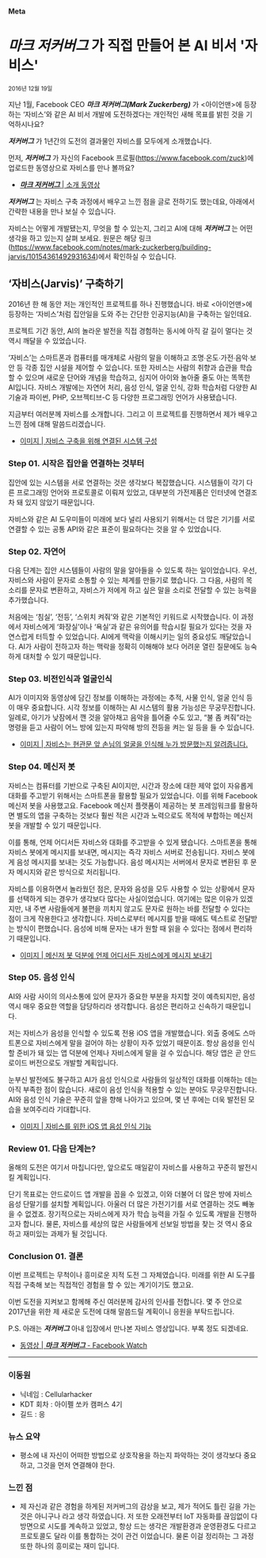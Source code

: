 #### Meta

# **_마크 저커버그_** 가 직접 만들어 본 AI 비서 '자비스'

<small>2016년 12월 19일</small>


지난 1월, Facebook CEO **_마크 저커버그(Mark Zuckerberg)_** 가 <아이언맨>에 등장하는 ‘자비스’와 같은 AI 비서 개발에 도전하겠다는 개인적인 새해 목표를 밝힌 것을 기억하시나요?


**_저커버그_** 가 1년간의 도전의 결과물인 자비스를 모두에게 소개했습니다.


먼저, **_저커버그_** 가 자신의 Facebook 프로필(<https://www.facebook.com/zuck>)에 업로드한 동영상으로 자비스를 만나 볼까요?
- [**_마크 저커버그_** | 소개 동영상](https://www.facebook.com/4/videos/10103351034741311/)

**_저커버그_** 는 자비스 구축 과정에서 배우고 느낀 점을 글로 전하기도 했는데요, 아래에서 간략한 내용을 만나 보실 수 있습니다.


자비스는 어떻게 개발됐는지, 무엇을 할 수 있는지, 그리고 AI에 대해 **_저커버그_** 는 어떤 생각을 하고 있는지 살펴 보세요. 원문은 해당 링크(<https://www.facebook.com/notes/mark-zuckerberg/building-jarvis/10154361492931634>)에서 확인하실 수 있습니다.


## ‘자비스(Jarvis)’ 구축하기

2016년 한 해 동안 저는 개인적인 프로젝트를 하나 진행했습니다. 바로 <아이언맨>에 등장하는 ‘자비스’처럼 집안일을 도와 주는 간단한 인공지능(AI)을 구축하는 일인데요.

프로젝트 기간 동안, AI의 놀라운 발전을 직접 경험하는 동시에 아직 갈 길이 멀다는 것 역시 깨달을 수 있었습니다.

‘자비스’는 스마트폰과 컴퓨터를 매개체로 사람의 말을 이해하고 조명∙온도∙가전∙음악∙보안 등 각종 집안 시설을 제어할 수 있습니다. 또한 자비스는 사람의 취향과 습관을 학습할 수 있으며 새로운 단어와 개념을 학습하고, 심지어 아이와 놀아줄 줄도 아는 똑똑한 AI입니다. 자비스 개발에는 자연어 처리, 음성 인식, 얼굴 인식, 강화 학습처럼 다양한 AI 기술과 파이썬, PHP, 오브젝티브-C 등 다양한 프로그래밍 언어가 사용됐습니다.

지금부터 여러분께 자비스를 소개합니다. 그리고 이 프로젝트를 진행하면서 제가 배우고 느낀 점에 대해 말씀드리겠습니다.

- [이미지 | 자비스 구축을 위해 연결된 시스템 구성](https://scontent-hkg3-1.xx.fbcdn.net/v/t31.0-8/p720x720/15419743_10103347287954901_2744013366467623932_o.jpg?oh=8060e1ce7fd886f87aea7df31b749bdb&oe=58E915AF)

### Step 01. 시작은 집안을 연결하는 것부터
집안에 있는 시스템을 서로 연결하는 것은 생각보다 복잡했습니다. 시스템들이 각기 다른 프로그래밍 언어와 프로토콜로 이뤄져 있었고, 대부분의 가전제품은 인터넷에 연결조차 돼 있지 않았기 때문입니다.


자비스와 같은 AI 도우미들이 미래에 보다 널리 사용되기 위해서는 더 많은 기기를 서로 연결할 수 있는 공통 API와 같은 표준이 필요하다는 것을 알 수 있었습니다.


### Step 02. 자연어
다음 단계는 집안 시스템들이 사람의 말을 알아들을 수 있도록 하는 일이었습니다. 우선, 자비스와 사람이 문자로 소통할 수 있는 체계를 만들기로 했습니다. 그 다음, 사람의 목소리를 문자로 변환하고, 자비스가 저에게 하고 싶은 말을 소리로 전달할 수 있는 능력을 추가했습니다.


처음에는 ‘침실’, ‘전등’, ‘스위치 켜줘’와 같은 기본적인 키워드로 시작했습니다. 이 과정에서 자비스에게 ‘화장실’이나 ‘욕실’과 같은 유의어를 학습시킬 필요가 있다는 것을 자연스럽게 터득할 수 있었습니다. AI에게 맥락을 이해시키는 일의 중요성도 깨달았습니다. AI가 사람이 전하고자 하는 맥락을 정확히 이해해야 보다 어려운 열린 질문에도 능숙하게 대처할 수 있기 때문입니다.


### Step 03. 비전인식과 얼굴인식
AI가 이미지와 동영상에 담긴 정보를 이해하는 과정에는 추적, 사물 인식, 얼굴 인식 등이 매우 중요합니다. 시각 정보를 이해하는 AI 시스템의 활용 가능성은 무궁무진합니다. 일례로, 아기가 낮잠에서 깬 것을 알아채고 음악을 틀어줄 수도 있고, “불 좀 켜줘”라는 명령을 듣고 사람이 어느 방에 있는지 파악해 방의 전등을 켜는 일 등을 들 수 있습니다.


- [이미지 | 자비스는 현관문 앞 손님의 얼굴을 인식해 누가 방문했는지 알려줍니다.](https://scontent-hkg3-1.xx.fbcdn.net/v/t31.0-8/15591179_10103347986300411_2605551985241785524_o.jpg?oh=86ff853df599067c736b7e3ac35c4b21&oe=58FC8E7B)


### Step 04. 메신저 봇
자비스는 컴퓨터를 기반으로 구축된 AI이지만, 시간과 장소에 대한 제약 없이 자유롭게 대화를 주고받기 위해서는 스마트폰을 활용할 필요가 있었습니다. 이를 위해 Facebook 메신저 봇을 사용했고요. Facebook 메신저 플랫폼이 제공하는 봇 프레임워크를 활용하면 별도의 앱을 구축하는 것보다 훨씬 적은 시간과 노력으로도 목적에 부합하는 메신저 봇을 개발할 수 있기 때문입니다.


이를 통해, 언제 어디서든 자비스와 대화를 주고받을 수 있게 됐습니다. 스마트폰을 통해 자비스 봇에게 메시지를 보내면, 메시지는 즉각 자비스 서버로 전송됩니다. 자비스 봇에게 음성 메시지를 보내는 것도 가능합니다. 음성 메시지는 서버에서 문자로 변환된 후 문자 메시지와 같은 방식으로 처리됩니다.


자비스를 이용하면서 놀라웠던 점은, 문자와 음성을 모두 사용할 수 있는 상황에서 문자를 선택하게 되는 경우가 생각보다 많다는 사실이었습니다. 여기에는 많은 이유가 있겠지만, 내 주변 사람들에게 불편을 끼치지 않고도 문자로 원하는 바를 전달할 수 있다는 점이 크게 작용한다고 생각합니다. 자비스로부터 메시지를 받을 때에도 텍스트로 전달받는 방식이 편했습니다. 음성에 비해 문자는 내가 원할 때 읽을 수 있다는 점에서 편리하기 때문입니다.


- [이미지 | 메신저 봇 덕분에 언제 어디서든 자비스에게 메시지 보내기](https://scontent-hkg3-1.xx.fbcdn.net/v/t31.0-8/15577989_10103347985661691_4152643580570731663_o.jpg?oh=a52bb26dfbcb7e130a4e1e6f10271dda&oe=58AF99C3)


### Step 05. 음성 인식
AI와 사람 사이의 의사소통에 있어 문자가 중요한 부분을 차지할 것이 예측되지만, 음성 역시 매우 중요한 역할을 담당하리라 생각합니다. 음성은 편리하고 신속하기 때문입니다.


저는 자비스가 음성을 인식할 수 있도록 전용 iOS 앱을 개발했습니다. 외출 중에도 스마트폰으로 자비스에게 말을 걸어야 하는 상황이 자주 있었기 때문이죠. 항상 음성을 인식할 준비가 돼 있는 앱 덕분에 언제나 자비스에게 말을 걸 수 있습니다. 해당 앱은 곧 안드로이드 버전으로도 개발할 계획입니다.


눈부신 발전에도 불구하고 AI가 음성 인식으로 사람들의 일상적인 대화를 이해하는 데는 아직 부족한 점이 많습니다. 새로이 음성 인식을 적용할 수 있는 분야도 무궁무진합니다. AI와 음성 인식 기술은 꾸준히 앞을 향해 나아가고 있으며, 몇 년 후에는 더욱 발전된 모습을 보여주리라 기대합니다.


- [이미지 | 자비스를 위한 iOS 앱 음성 인식 기능](https://scontent-hkg3-1.xx.fbcdn.net/v/t31.0-8/p720x720/15578281_10103347313693321_3998052187899228050_o.jpg?oh=9f0259c686aa93af7a073b1368b672e9&oe=58F9ECE9)


### Review 01. 다음 단계는?
올해의 도전은 여기서 마칩니다만, 앞으로도 매일같이 자비스를 사용하고 꾸준히 발전시킬 계획입니다.

단기 목표로는 안드로이드 앱 개발을 꼽을 수 있겠고, 이와 더불어 더 많은 방에 자비스 음성 단말기를 설치할 계획입니다. 아울러 더 많은 가전기기를 서로 연결하는 것도 빼놓을 수 없겠죠. 장기적으로는 자비스에게 자가 학습 능력을 가질 수 있도록 개발을 진행하고자 합니다. 물론, 자비스를 세상의 많은 사람들에게 선보일 방법을 찾는 것 역시 중요하고 재미있는 과제가 될 것입니다.


### Conclusion 01. 결론
이번 프로젝트는 무척이나 흥미로운 지적 도전 그 자체였습니다. 미래를 위한 AI 도구를 직접 구축해 보는 직접적인 경험을 할 수 있는 계기이기도 했고요.


이번 도전을 지켜보고 함께해 주신 여러분께 감사의 인사를 전합니다. 몇 주 안으로 2017년을 위한 제 새로운 도전에 대해 말씀드릴 계획이니 응원을 부탁드립니다.


P.S. 아래는 **_저커버그_** 아내 입장에서 만나본 자비스 영상입니다. 부록 정도 되겠네요.
- [동영상 | **_마크 저커버그_** - Facebook Watch](https://www.facebook.com/4/videos/10103351403412491/)




-------

### 이동원
- 닉네임 : Cellularhacker
- KDT 회차 : 아이펠 쏘카 캠퍼스 4기
- 길드 : 응

### 뉴스 요약
- 평소에 내 자신이 어떠한 방법으로 상호작용을 하는지 파악하는 것이 생각보다 중요하고, 그것을 먼저 연결해야 한다.

### 느낀 점
- 제 자신과 같은 경험을 하게된 저커버그의 감상을 보고, 제가 적어도 틀린 길을 가는 것은 아니구나 라고 생각 하였습니다. 저 또한 오래전부터 IoT 자동화를 끊임없이 다방면으로 시도를 계속하고 있었고, 항상 드는 생각은 개발환경과 운영환경도 다르고 프로토콜도 달라 이를 통합하는 것이 관건 이었습니다. 물론 이걸 정리하는 그 과정또한 하나의 흥미로는 재미 입니다.
